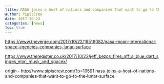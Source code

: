 ```yaml
---
title: NASA joins a host of nations and companies that want to go to the lunar surface
author: PipisCrew
date: 2017-10-23
categories: [news]
toc: true
---
```


https://www.theverge.com/2017/10/22/16516082/nasa-moon-international-space-agencies-companies-lunar-surface

https://www.theregister.co.uk/2017/10/23/jeff_bezos_fires_off_a_blue_dart_singes_elon_musk_and_spacex/

origin - http://www.pipiscrew.com/?p=10591 nasa-joins-a-host-of-nations-and-companies-that-want-to-go-to-the-lunar-surface
